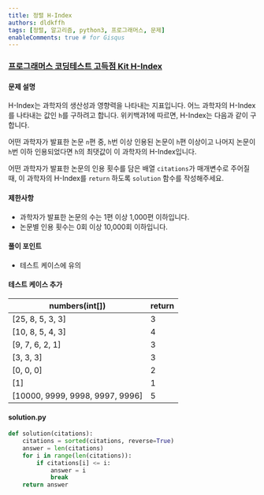 ```yaml
---
title: 정렬 H-Index
authors: dldkffh
tags: [정렬, 알고리즘, python3, 프로그래머스, 문제]
enableComments: true # for Gisqus
---
```


### [프로그래머스 코딩테스트 고득점 Kit H-Index](https://school.programmers.co.kr/learn/courses/30/lessons/42747)

#### 문제 설명

H-Index는 과학자의 생산성과 영향력을 나타내는 지표입니다. 어느 과학자의 H-Index를 나타내는 값인 `h`를 구하려고 합니다. 위키백과1에 따르면, H-Index는 다음과 같이 구합니다.

어떤 과학자가 발표한 논문 `n`편 중, `h`번 이상 인용된 논문이 `h`편 이상이고 나머지 논문이 `h`번 이하 인용되었다면 `h`의 최댓값이 이 과학자의 H-Index입니다.

어떤 과학자가 발표한 논문의 인용 횟수를 담은 배열 `citations`가 매개변수로 주어질 때, 이 과학자의 H-Index를 `return` 하도록 `solution` 함수를 작성해주세요.

<!--truncate-->

#### 제한사항

- 과학자가 발표한 논문의 수는 1편 이상 1,000편 이하입니다.
- 논문별 인용 횟수는 0회 이상 10,000회 이하입니다.

#### 풀이 포인트

- 테스트 케이스에 유의

#### 테스트 케이스 추가

| numbers(int[])                  | return |
| ------------------------------- | ------ |
| [25, 8, 5, 3, 3]                | 3      |
| [10, 8, 5, 4, 3]                | 4      |
| [9, 7, 6, 2, 1]                 | 3      |
| [3, 3, 3]                       | 3      |
| [0, 0, 0]                       | 2      |
| [1]                             | 1      |
| [10000, 9999, 9998, 9997, 9996] | 5      |

#### solution.py

```python showLineNumbers title="python3"
def solution(citations):
    citations = sorted(citations, reverse=True)
    answer = len(citations)
    for i in range(len(citations)):
        if citations[i] <= i:
            answer = i
            break
    return answer
```
